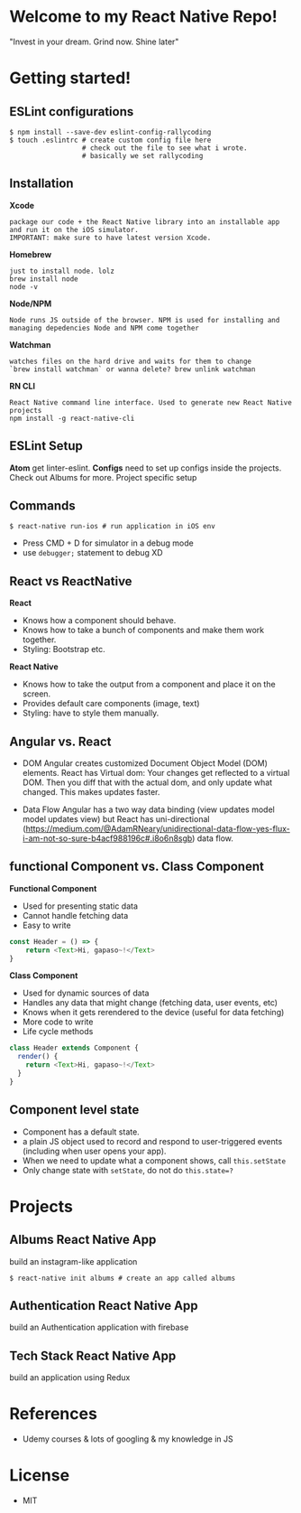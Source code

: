 # Welcome to my React Native Repo!

"Invest in your dream. Grind now. Shine later"

# Getting started!

## ESLint configurations
```
$ npm install --save-dev eslint-config-rallycoding
$ touch .eslintrc # create custom config file here
                  # check out the file to see what i wrote.
                  # basically we set rallycoding

```

## Installation
**Xcode**

	package our code + the React Native library into an installable app and run it on the iOS simulator.
	IMPORTANT: make sure to have latest version Xcode.

**Homebrew**

	just to install node. lolz
	brew install node
	node -v
**Node/NPM**

	Node runs JS outside of the browser. NPM is used for installing and managing depedencies Node and NPM come together
**Watchman**

	watches files on the hard drive and waits for them to change
	`brew install watchman` or wanna delete? brew unlink watchman
**RN CLI**

	React Native command line interface. Used to generate new React Native projects
	npm install -g react-native-cli

## ESLint Setup
**Atom**
	get linter-eslint.
**Configs**
	need to set up configs inside the projects. Check out Albums for more. Project specific setup

## Commands
```
$ react-native run-ios # run application in iOS env
```
* Press CMD + D for simulator in a debug mode
* use `debugger;` statement to debug XD

## React vs ReactNative

**React**
* Knows how a component should behave.
* Knows how to take a bunch of components and make them work together.
* Styling: Bootstrap etc.

**React Native**
* Knows how to take the  output from a component and place it on the screen.
* Provides default care components (image, text)
* Styling: have to style them manually.

## Angular vs. React
* DOM
    Angular creates customized Document Object Model (DOM) elements.
    React has Virtual dom: Your changes get reflected to a virtual DOM. Then you diff that with the actual dom,
    and only update what changed. This makes updates faster.

* Data Flow
    Angular has a two way data binding (view updates model model updates view) but React has uni-directional
    (https://medium.com/@AdamRNeary/unidirectional-data-flow-yes-flux-i-am-not-so-sure-b4acf988196c#.i8o6n8sgb) data flow.

## functional Component vs. Class Component

**Functional Component**
* Used for presenting static data
* Cannot handle fetching data
* Easy to write

```js
const Header = () => {
    return <Text>Hi, gapaso~!</Text>
}
```
**Class Component**
* Used for dynamic sources of data
* Handles any data that might change (fetching data, user events, etc)
* Knows when it gets rerendered to the device (useful for data fetching)
* More code to write
* Life cycle methods

```js
class Header extends Component {
  render() {
    return <Text>Hi, gapaso~!</Text>
  }
}
```

## Component level state
* Component has a default state.
* a plain JS object used to record and respond to user-triggered events (including when user opens your app).
* When we need to update what a component shows, call `this.setState`
* Only change state with `setState`, do not do `this.state=?`

# Projects

## Albums React Native App
build an instagram-like application
```
$ react-native init albums # create an app called albums
```

## Authentication React Native App
build an Authentication application with firebase

## Tech Stack React Native App
build an application using Redux

# References
* Udemy courses & lots of googling & my knowledge in JS

# License
* MIT
